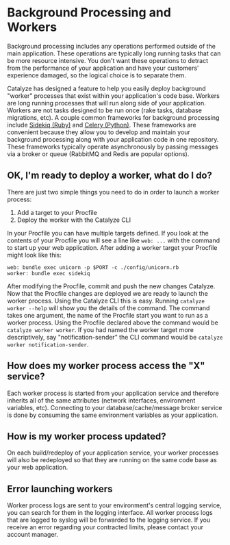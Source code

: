 # Background Processing and Workers
Background processing includes any operations performed outside of the main application. These operations are typically long running tasks that can be more resource intensive. You don't want these operations to detract from the performance of your application and have your customers' experience damaged, so the logical choice is to separate them.

Catalyze has designed a feature to help you easily deploy background "worker" processes that exist within your application's code base. Workers are long running processes that will run along side of your application. Workers are not tasks designed to be run once (rake tasks, database migrations, etc). A couple common frameworks for background processing include [Sidekiq (Ruby)](http://sidekiq.org/) and [Celery (Python)](http://www.celeryproject.org/). These frameworks are convenient because they allow you to develop and maintain your background processing along with your application code in one repository. These frameworks typically operate asynchronously by passing messages via a broker or queue (RabbitMQ and Redis are popular options).

## OK, I'm ready to deploy a worker, what do I do?

There are just two simple things you need to do in order to launch a worker process:

1. Add a target to your Procfile
2. Deploy the worker with the Catalyze CLI

In your Procfile you can have multiple targets defined. If you look at the contents of your Procfile you will see a line like `web: ...` with the command to start up your web application. After adding a worker target your Procfile might look like this:

```
web: bundle exec unicorn -p $PORT -c ./config/unicorn.rb
worker: bundle exec sidekiq
```

After modifying the Procfile, commit and push the new changes Catalyze. Now that the Procfile changes are deployed we are ready to launch the worker process. Using the Catalyze CLI this is easy. Running `catalyze worker --help` will show you the details of the command. The command takes one argument, the name of the Procfile start you want to run as a worker process. Using the Procfile declared above the command would be `catalyze worker worker`. If you had named the worker target more descriptively, say "notification-sender" the CLI command would be `catalyze worker notification-sender`.

## How does my worker process access the "X" service?
Each worker process is started from your application service and therefore inherits all of the same attributes (network interfaces, environment variables, etc). Connecting to your database/cache/message broker service is done by consuming the same environment variables as your application.

## How is my worker process updated?
On each build/redeploy of your application service, your worker processes will also be redeployed so that they are running on the same code base as your web application.

## Error launching workers
Worker process logs are sent to your environment's central logging service, you can search for them in the logging interface.  All worker process logs that are logged to syslog will be forwarded to the logging service.  If you receive an error regarding your contracted limits, please contact your account manager.
